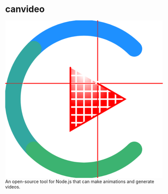 # canvideo
![Canvideo Logo](https://raw.githubusercontent.com/ChocolateLoverRaj/canvideo/better/icons/icon.png)
An open-source tool for Node.js that can make animations and generate videos.
